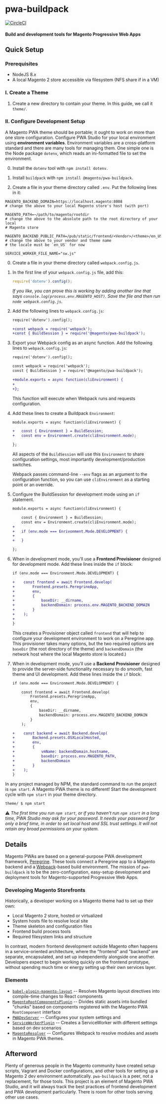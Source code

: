 # pwa-buildpack

[![CircleCI](https://circleci.com/gh/magento-research/pwa-buildpack.svg?style=svg&circle-token=a34631f6c22f0bdd341f9773895f9441584d2e6a)](https://circleci.com/gh/magento-research/pwa-buildpack)

#### Build and development tools for Magento Progressive Web Apps

## Quick Setup

### Prerequisites
 - NodeJS 8.x
 - A local Magento 2 store accessible via filesystem (NFS share if in a VM)

### I. Create a Theme

1. Create a new directory to contain your theme. In this guide, we call it `theme/`.


### II. Configure Development Setup

A Magento PWA theme should be portable; it ought to work on more than one store
configuration. Configure PWA Studio for your local environment using
**environment variables**. Environment variables are a cross-platform standard
and there are many tools for managing them. One simple one is the Node package
`dotenv`, which reads an ini-formatted file to set the environment.

0. Install the `dotenv` tool with `npm install dotenv`.

0. Install `buildpack` with `npm install @magento/pwa-buildpack`.

0. Create a file in your theme directory called `.env`. Put the following lines
in it:
  ```
  MAGENTO_BACKEND_DOMAIN=https://localhost.magento:8008
  # change the above to your local Magento store's host (with port)

  MAGENTO_PATH=~/path/to/magento/rootdir
  # change the above to the absolute path to the root directory of your local
  # Magento store

  MAGENTO_BACKEND_PUBLIC_PATH=/pub/static/frontend/<Vendor>/<theme>/en_US
  # change the above to your vendor and theme name
  # the locale must be `en_US` for now

  SERVICE_WORKER_FILE_NAME="sw.js"
  ```

0. Create a file in your theme directory called `webpack.config.js`.


0. In the first line of your `webpack.config.js` file, add this:
   ```js
   require('dotenv').config();
   ```
   *If you like, you can prove this is working by adding another line that says
  `console.log(process.env.MAGENTO_HOST)`. Save the file and then run `node
   webpack.config.js`.*


0. Add the following lines to `webpack.config.js`:
    ```diff
    require('dotenv').config();

    +const webpack = require('webpack');
    +const { BuildSession } = require('@magento/pwa-buildpack');
    ```

0. Export your Webpack config as an async function. Add the following lines to
`webpack.config.js`:
    ```diff
    require('dotenv').config();

    const webpack = require('webpack');
    const { BuildSession } = require('@magento/pwa-buildpack');

    +module.exports = async function(cliEnvironment) {
    +
    +};
    ```
    This function will execute when Webpack runs and requests configuration.

0. Add these lines to create a Buildpack `Environment`:
    ```diff
    module.exports = async function(cliEnvironment) {

    +   const { Environment } = BuildSession;
    +   const env = Environment.create(cliEnvironment.mode);

    };
    ```
    All aspects of the `BuildSession` will use this `Environment` to share
    configuration settings, most importantly development/production switches.

    Webpack passes command-line `--env` flags as an argument to the configuration function, so you can use `cliEnvironment` as a starting point or an override.

0. Configure the BuildSession for development mode using an `if` statement.
    ```diff
    module.exports = async function(cliEnvironment) {

        const { Environment } = BuildSession;
        const env = Environment.create(cliEnvironment.mode);
    +
    +   if (env.mode === Enrivonment.Mode.DEVELOPMENT) {
    +
    +   }

    };
    ```

0. When in development mode, you'll use a **Frontend Provisioner** designed for development mode. Add these lines inside the `if` block:
    ```diff
    if (env.mode === Environment.Mode.DEVELOPMENT) {

    +    const frontend = await Frontend.develop(
    +        Frontend.presets.PeregrineApp,
    +        env,
    +        {
    +            baseDir: __dirname,
    +            backendDomain: process.env.MAGENTO_BACKEND_DOMAIN
    +        }
    +    );
    +
    }
    ```

    This creates a Provisioner object called `frontend` that will help to configure your development environment to work on a Peregrine app. This provisioner takes many options, but the two required options are `baseDir` (the root directory of the theme) and `backendDomain` (the network host where the local Magento store is located.)

0. When in development mode, you'll use a **Backend Provisioner** designed to provide the server-side functionality necessary to do smooth, fast theme and UI development. Add these lines inside the `if` block:
    ```diff
    if (env.mode === Environment.Mode.DEVELOPMENT) {

        const frontend = await Frontend.develop(
            Frontend.presets.PeregrineApp,
            env,
            {
                baseDir: __dirname,
                backendDomain: process.env.MAGENTO_BACKEND_DOMAIN
            }
        );

    +    const backend = await Backend.develop(
    +        Backend.presets.OSXLocalHosted,
    +        env,
    +        {
    +            vmName: backendDomain.hostname,
    +            baseDir: process.env.MAGENTO_PATH,
    +            backendDomain
    +        }
    +    );
    }
    ```

In any project managed by NPM, the standard command to run the project is `npm
start`. A Magento PWA theme is no different! Start the development cycle with
`npm start` in your theme directory.

```sh
theme/ $ npm start
```

⚠️ *The first time you run `npm start`, or if you haven't run `npm start` in a
long time, PWA Studio may ask for your password. It needs your password for only
a brief time, in order to set local host and SSL trust settings. It will not
retain any broad permissions on your system.*




## Details

Magento PWAs are based on a general-purpose PWA development framework,
[Peregrine](https://github.com/magento-research/peregrine). These tools connect
a Peregrine app to a Magento backend and a
[Webpack](https://webpack.js.org)-based build environment. The mission of
`pwa-buildpack` is to be the zero-configuration, easy-setup development and deployment tools for Magento-supported Progressive Web Apps.

### Developing Magento Storefronts

Historically, a developer working on a Magento theme had to set up their own:
 - Local Magento 2 store, hosted or virtualized
 - System hosts file to resolve local site
 - Theme skeleton and configuration files
 - Frontend build process tools
 - Required filesystem links and structure

In contrast, modern frontend development outside Magento often happens in a
service-oriented architecture, where the "frontend" and "backend" are separate,
encapsulated, and set up independently alongside one another. Developers expect
to begin working quickly on the frontend prototype, without spending much time
or energy setting up their own services layer.

### Elements

* [`babel-plugin-magento-layout`](docs/babel-plugin-magento-layout.md) --
  Resolves Magento layout directives into compile-time changes to React
  components
* [`MagentoRootComponentsPlugin`](docs/MagentoRootComponentsPlugin.md) --
  Divides static assets into bundled "chunks" based on components registered
  with the Magento PWA `RootComponent` interface
* [`PWADevServer`](docs/PWADevServer.md) -- Configures your system settings and
* [`ServiceWorkerPlugin`](docs/ServiceWorkerPlugin.md) -- Creates
  a ServiceWorker with different settings based on dev scenarios
* [`MagentoResolver`](docs/MagentoResolver.md) -- Configures Webpack to resolve
  modules and assets in Magento PWA themes.

## Afterword

Plenty of generous people in the Magento community have created setup scripts,
Vagrant and Docker configurations, and other tools for setting up a Magento 2
dev environment automatically. `pwa-buildpack` is a peer, not a replacement, for
those tools. This project is an element of Magento PWA Studio, and it will
always track the best practices of frontend development and PWA development
particularly. There is room for other tools serving other use cases.

